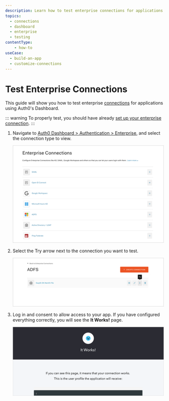 ```yaml
---
description: Learn how to test enterprise connections for applications using the Auth0 Management Dashboard.
topics:
  - connections
  - dashboard
  - enterprise
  - testing
contentType: 
    - how-to
useCase:
  - build-an-app
  - customize-connections
---
```

# Test Enterprise Connections

This guide will show you how to test enterprise [connections](/connections) for applications using Auth0's Dashboard.

::: warning
To properly test, you should have already [set up your enterprise connection](/connections/identity-providers-enterprise).
:::

1. Navigate to [Auth0 Dashboard > Authentication > Enterprise](${manage_url}/#/connections/enterprise), and select the connection type to view.

    ![Select Connection Type](/media/articles/connections/dashboard-connections-enterprise-list.png)

2. Select the Try arrow next to the connection you want to test.

    ![Select Connection](/media/articles/connections/dashboard-connections-enterprise_adfs_try.png)

3. Log in and consent to allow access to your app. If you have configured everything correctly, you will see the **It Works!** page.

    ![Success](/media/articles/connections/social/connection-social-try-success.png)
